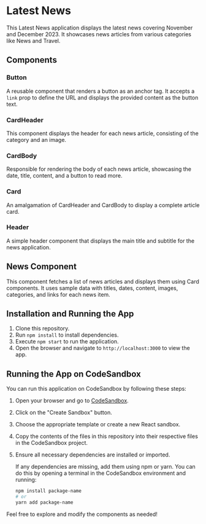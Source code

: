 # Latest News

This Latest News application displays the latest news covering November and December 2023. It showcases news articles from various categories like News and Travel.

## Components

### Button

A reusable component that renders a button as an anchor tag. It accepts a `link` prop to define the URL and displays the provided content as the button text.

### CardHeader

This component displays the header for each news article, consisting of the category and an image.

### CardBody

Responsible for rendering the body of each news article, showcasing the date, title, content, and a button to read more.

### Card

An amalgamation of CardHeader and CardBody to display a complete article card.

### Header

A simple header component that displays the main title and subtitle for the news application.

## News Component

This component fetches a list of news articles and displays them using Card components. It uses sample data with titles, dates, content, images, categories, and links for each news item.

## Installation and Running the App

1. Clone this repository.
2. Run `npm install` to install dependencies.
3. Execute `npm start` to run the application.
4. Open the browser and navigate to `http://localhost:3000` to view the app.

## Running the App on CodeSandbox

You can run this application on CodeSandbox by following these steps:

1. Open your browser and go to [CodeSandbox](https://codesandbox.io/).
2. Click on the "Create Sandbox" button.
3. Choose the appropriate template or create a new React sandbox.
4. Copy the contents of the files in this repository into their respective files in the CodeSandbox project.
5. Ensure all necessary dependencies are installed or imported.

   If any dependencies are missing, add them using npm or yarn. You can do this by opening a terminal in the CodeSandbox environment and running:
   ```bash
   npm install package-name
   # or
   yarn add package-name

Feel free to explore and modify the components as needed!

